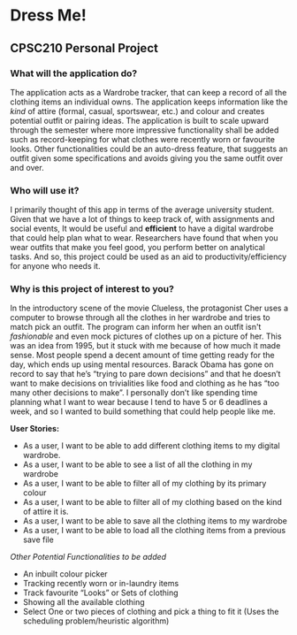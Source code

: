 
# Dress Me!

## CPSC210 Personal Project

### What will the application do?

The application acts as a Wardrobe tracker, that can keep a record of all the clothing items an individual owns. The application keeps information like the *kind* of attire (formal, casual, sportswear, etc.) and colour and creates potential outfit or pairing ideas. The application is built to scale upward through the semester where more impressive functionality shall be added such as record-keeping for what clothes were recently worn or favourite looks. Other functionalities could be an auto-dress feature, that suggests an outfit given some specifications and avoids giving you the same outfit over and over.

### Who will use it?

I primarily thought of this app in terms of the average university student. Given that we have a lot of things to keep track of, with assignments and social events, It would be useful and **efficient** to have a digital wardrobe that could help plan what to wear. Researchers have found that when you wear outfits that make you feel good, you perform better on analytical tasks. And so, this project could be used as an aid to productivity/efficiency for anyone who needs it.

### Why is this project of interest to you?

In the introductory scene of the movie Clueless, the protagonist Cher uses a computer to browse through all the clothes in her wardrobe and tries to match pick an outfit. The program can inform her when an outfit isn't *fashionable* and even mock pictures of clothes up on a picture of her. This was an idea from 1995, but it stuck with me because of how much it made sense. Most people spend a decent amount of time getting ready for the day, which ends up using mental resources. Barack Obama has gone on record to say that he’s “trying to pare down decisions” and that he doesn’t want to make decisions on trivialities like food and clothing as he has “too many other decisions to make”. I personally don’t like spending time planning what I want to wear because I tend to have 5 or 6 deadlines a week, and so I wanted to build something that could help people like me.



**User Stories:**
- As a user, I want to be able to add different clothing items to my digital wardrobe.
- As a user, I want to be able to see a list of all the clothing in my wardrobe
- As a user, I want to be able to filter all of my clothing by its primary colour
- As a user, I want to be able to filter all of my clothing based on the kind of attire it is.
- As a user, I want to be able to save all the clothing items to my wardrobe
- As a user, I want to be able to load all the clothing items from a previous save file


*Other Potential Functionalities to be added*
- An inbuilt colour picker
- Tracking recently worn or in-laundry items
- Track favourite “Looks” or Sets of clothing
- Showing all the available clothing
- Select One or two pieces of clothing and pick a thing to fit it (Uses the scheduling problem/heuristic algorithm)
